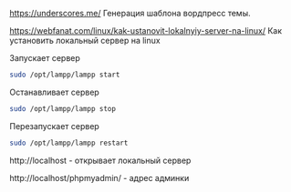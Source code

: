 https://underscores.me/ Генерация шаблона вордпресс темы.

https://webfanat.com/linux/kak-ustanovit-lokalnyiy-server-na-linux/   Как установить локальный сервер на linux




Запускает сервер
```bash
sudo /opt/lampp/lampp start   
```


Останавливает сервер
```bash
sudo /opt/lampp/lampp stop  
```

Перезапускает сервер
```bash
sudo /opt/lampp/lampp restart  
```

http://localhost - открывает локальный сервер

http://localhost/phpmyadmin/ - адрес админки

